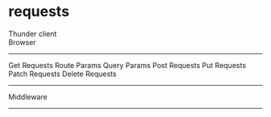 # requests  

Thunder client  
Browser  

---  

Get Requests
Route Params
Query Params
Post Requests
Put Requests
Patch Requests
Delete Requests

---  

Middleware

---  
